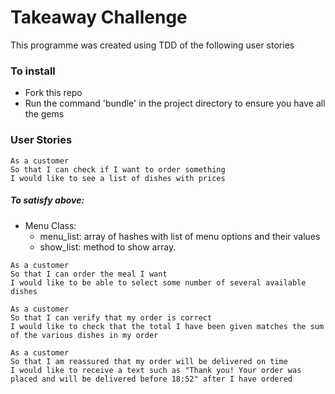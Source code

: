# Takeaway Challenge

This programme was created using TDD of the following user stories

### To install
* Fork this repo
* Run the command 'bundle' in the project directory to ensure you have all the gems

### User Stories
````
As a customer
So that I can check if I want to order something
I would like to see a list of dishes with prices
````
##### To satisfy above: 
* Menu Class:
  * menu_list: array of hashes with list of menu options and their values
  * show_list: method to show array.


```
As a customer
So that I can order the meal I want
I would like to be able to select some number of several available dishes
````
````
As a customer
So that I can verify that my order is correct
I would like to check that the total I have been given matches the sum of the various dishes in my order
````
````
As a customer
So that I am reassured that my order will be delivered on time
I would like to receive a text such as "Thank you! Your order was placed and will be delivered before 18:52" after I have ordered
````

